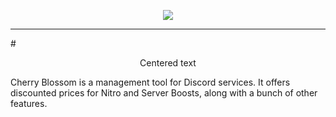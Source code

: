 <p align="center">
  <img src="https://user-images.githubusercontent.com/42715759/217774938-5deefea6-24e6-4f6c-aaf9-f02ecb4643d0.png" />
</p>
<hr>
# <p align="center">Centered text</p>
Cherry Blossom is a management tool for Discord services. It offers discounted prices for Nitro and Server Boosts, along with a bunch of other features.
